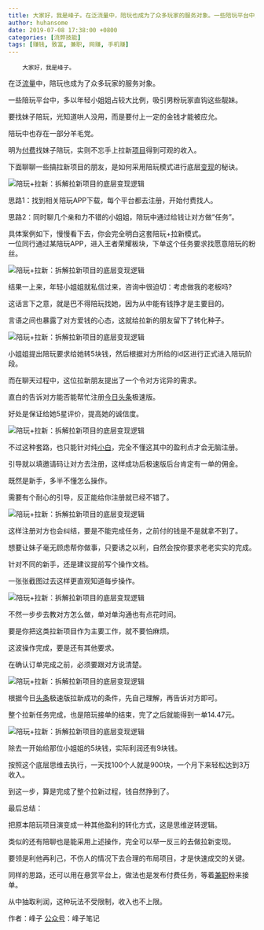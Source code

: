 ```yaml
---
title: 大家好，我是峰子。在泛流量中，陪玩也成为了众多玩家的服务对象。一些陪玩平台中，多以年轻小姐姐占较大比例，吸引男粉玩家直钩这些靓妹。要找妹子陪玩，光知道哄人没用，而是要付上一定的金钱才能被应允。陪玩中也存在一部分羊毛党。明为付费找妹子陪玩，实则不忘手上拉新项目得到可观的收入。下面聊聊一些搞拉新项目的朋友，是如何采用陪玩模式进行底层变现的秘诀。 思路1：找到相关陪玩APP下载，每个平台都去注册，开始付费找人。思路2：同时聊几个亲和力不错的小姐姐，陪玩中通过给钱让对方做“任务”。具体案例如下，慢慢看下去，你会完全明白这套陪玩+拉新模式。一位同行通过某陪玩APP，进入王者荣耀板块，下单这个任务要求找愿意陪玩的粉丝。 结果一上来，年轻小姐姐就私信过来，咨询中很迫切：考虑做我的老板吗?这话言下之意，就是巴不得陪玩找她，因为从中能有钱挣才是主要目的。言语之间也暴露了对方爱钱的心态，这就给拉新的朋友留下了转化种子。 小姐姐提出陪玩要求给她转5块钱，然后根据对方所给的id区进行正式进入陪玩阶段。而在聊天过程中，这位拉新朋友提出了一个令对方诧异的需求。直白的告诉对方能否能帮忙注册今日头条极速版。好处是保证给她5星评价，提高她的诚信度。 不过这种套路，也只能针对纯小白，完全不懂这其中的盈利点才会无脑注册。引导就以填邀请码让对方去注册，这样成功后极速版后台肯定有一单的佣金。既然是新手，多半不懂怎么操作。需要有个耐心的引导，反正能给你注册就已经不错了。 这样注册对方也会纠结，要是不能完成任务，之前付的钱是不是就拿不到了。想要让妹子毫无顾虑帮你做事，只要诱之以利，自然会按你要求老老实实的完成。针对不同的新手，还是建议提前写个操作文档。一张张截图过去这样更直观知道每步操作。 不然一步步去教对方怎么做，单对单沟通也有点花时间。要是你把这类拉新项目作为主要工作，就不要怕麻烦。这波操作完成，要是还有其他要求。在确认订单完成之前，必须要跟对方说清楚。 根据今日头条极速版拉新成功的条件，先自己理解，再告诉对方即可。整个拉新任务完成，也是陪玩接单的结束，完了之后就能得到一单14.47元。 除去一开始给那位小姐姐的5块钱，实际利润还有9块钱。按照这个底层思维去执行，一天找100个人就是900块，一个月下来轻松达到3万收入。到这一步，算是完成了整个拉新过程，钱自然挣到了。最后总结：把原本陪玩项目演变成一种其他盈利的转化方式，这是思维逆转逻辑。类似的还有陪聊也是能采用上述操作，完全可以举一反三的去做拉新变现。要领是利他再利己，不伤人的情况下去合理的布局项目，才是快速成交的关键。同样的思路，还可以用在悬赏平台上，做法也是发布付费任务，等着兼职粉来接单。从中抽取利润，这种玩法不受限制，收入也不上限。作者：峰子   公众号：峰子笔记
author: huhansome
date: 2019-07-08 17:38:00 +0800
categories: [流弊技能]
tags: [赚钱, 致富, 兼职, 网赚, 手机赚]
---
```



        大家好，我是峰子。  
  
在泛[流量](http://www.yi09.cn/tags/%E6%B5%81%E9%87%8F/)中，陪玩也成为了众多玩家的服务对象。  
  
一些陪玩平台中，多以年轻小姐姐占较大比例，吸引男粉玩家直钩这些靓妹。  
  
要找妹子陪玩，光知道哄人没用，而是要付上一定的金钱才能被应允。  
  
陪玩中也存在一部分羊毛党。  
  
明为[付费](http://www.yi09.cn/tags/fufei/)找妹子陪玩，实则不忘手上拉新[项目](http://www.yi09.cn/tags/%E9%A1%B9%E7%9B%AE/)得到可观的收入。  
  
下面聊聊一些搞拉新项目的朋友，是如何采用陪玩模式进行底层[变现](http://www.yi09.cn/tags/%E5%8F%98%E7%8E%B0/)的秘诀。  
  
![陪玩+拉新：拆解拉新项目的底层变现逻辑
](http://www.yi09.cn/zb_users/upload/2021/07/20210709234535162584553544425.jpeg)  
  
思路1：找到相关陪玩APP下载，每个平台都去注册，开始付费找人。  
  
思路2：同时聊几个亲和力不错的小姐姐，陪玩中通过给钱让对方做“任务”。  
  
具体案例如下，慢慢看下去，你会完全明白这套陪玩+拉新模式。  
一位同行通过某陪玩APP，进入王者荣耀板块，下单这个任务要求找愿意陪玩的粉丝。  
  
![陪玩+拉新：拆解拉新项目的底层变现逻辑
](http://www.yi09.cn/zb_users/upload/2021/07/20210709234535162584553599118.jpeg)  
  
结果一上来，年轻小姐姐就私信过来，咨询中很迫切：考虑做我的老板吗?  
  
这话言下之意，就是巴不得陪玩找她，因为从中能有钱挣才是主要目的。  
  
言语之间也暴露了对方爱钱的心态，这就给拉新的朋友留下了转化种子。  
  
![陪玩+拉新：拆解拉新项目的底层变现逻辑
](http://www.yi09.cn/zb_users/upload/2021/07/20210709234535162584553525920.jpeg)  
  
小姐姐提出陪玩要求给她转5块钱，然后根据对方所给的id区进行正式进入陪玩阶段。  
  
而在聊天过程中，这位拉新朋友提出了一个令对方诧异的需求。  
  
直白的告诉对方能否能帮忙注册[今日头条](http://www.yi09.cn/tags/%E4%BB%8A%E6%97%A5%E5%A4%B4%E6%9D%A1/)极速版。  
  
好处是保证给她5星评价，提高她的诚信度。  
  
![陪玩+拉新：拆解拉新项目的底层变现逻辑
](http://www.yi09.cn/zb_users/upload/2021/07/20210709234535162584553544318.jpeg)  
  
不过这种套路，也只能针对纯[小白](http://www.yi09.cn/tags/%E5%B0%8F%E7%99%BD/)，完全不懂这其中的盈利点才会无脑注册。  
  
引导就以填邀请码让对方去注册，这样成功后极速版后台肯定有一单的佣金。  
  
既然是新手，多半不懂怎么操作。  
  
需要有个耐心的引导，反正能给你注册就已经不错了。  
  
![陪玩+拉新：拆解拉新项目的底层变现逻辑
](http://www.yi09.cn/zb_users/upload/2021/07/20210709234536162584553664599.jpeg)  
  
这样注册对方也会纠结，要是不能完成任务，之前付的钱是不是就拿不到了。  
  
想要让妹子毫无顾虑帮你做事，只要诱之以利，自然会按你要求老老实实的完成。  
  
针对不同的新手，还是建议提前写个操作文档。  
  
一张张截图过去这样更直观知道每步操作。  
  
![陪玩+拉新：拆解拉新项目的底层变现逻辑
](http://www.yi09.cn/zb_users/upload/2021/07/20210709234536162584553683993.jpeg)  
  
不然一步步去教对方怎么做，单对单沟通也有点花时间。  
  
要是你把这类拉新项目作为主要工作，就不要怕麻烦。  
  
这波操作完成，要是还有其他要求。  
  
在确认订单完成之前，必须要跟对方说清楚。  
  
![陪玩+拉新：拆解拉新项目的底层变现逻辑
](http://www.yi09.cn/zb_users/upload/2021/07/20210709234536162584553652690.jpeg)  
  
根据今日[头条](http://www.yi09.cn/tags/%E5%A4%B4%E6%9D%A1/)极速版拉新成功的条件，先自己理解，再告诉对方即可。  
  
整个拉新任务完成，也是陪玩接单的结束，完了之后就能得到一单14.47元。  
  
![陪玩+拉新：拆解拉新项目的底层变现逻辑
](http://www.yi09.cn/zb_users/upload/2021/07/20210709234536162584553663929.jpeg)  
  
除去一开始给那位小姐姐的5块钱，实际利润还有9块钱。  
  
按照这个底层思维去执行，一天找100个人就是900块，一个月下来轻松达到3万收入。  
  
到这一步，算是完成了整个拉新过程，钱自然挣到了。  
  
最后总结：  
  
把原本陪玩项目演变成一种其他盈利的转化方式，这是思维逆转逻辑。  
  
类似的还有陪聊也是能采用上述操作，完全可以举一反三的去做拉新变现。  
  
要领是利他再利己，不伤人的情况下去合理的布局项目，才是快速成交的关键。  
  
同样的思路，还可以用在悬赏平台上，做法也是发布付费任务，等着[兼职](http://www.yi09.cn/tags/%E5%85%BC%E8%81%8C/)粉来接单。  
  
从中抽取利润，这种玩法不受限制，收入也不上限。  
  
作者：峰子 [公众号](http://www.yi09.cn/tags/%E5%85%AC%E4%BC%97%E5%8F%B7/)：峰子笔记

